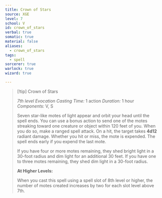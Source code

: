 ```yaml
---
title: Crown of Stars
source: XGE
level: 7
school: V
id: crown_of_stars
verbal: true
somatic: true
material: false
aliases:
  - crown_of_stars
tags:
  - spell
sorcerer: true
warlock: true
wizard: true

---
```

>[!tip] Crown of Stars
>
> *7th level Evocation*
> *Casting Time:* 1 action
> *Duration:* 1 hour
> *Components:* V, S
>
>Seven star-like motes of light appear and orbit your head until the spell ends. You can use a bonus action to send one of the motes streaking toward one creature or object within 120 feet of you. When you do so, make a ranged spell attack. On a hit, the target takes **4d12** radiant damage. Whether you hit or miss, the mote is expended. The spell ends early if you expend the last mote.
>
>If you have four or more motes remaining, they shed bright light in a 30-foot radius and dim light for an additional 30 feet. If you have one to three motes remaining, they shed dim light in a 30-foot radius.
>
>**At Higher Levels:**
>
>When you cast this spell using a spell slot of 8th level or higher, the number of motes created increases by two for each slot level above 7th.
>

